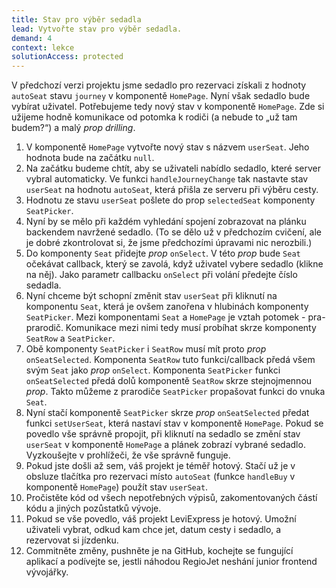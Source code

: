 ```yaml
---
title: Stav pro výběr sedadla
lead: Vytvořte stav pro výběr sedadla.
demand: 4
context: lekce
solutionAccess: protected
---
```


V předchozí verzi projektu jsme sedadlo pro rezervaci získali z hodnoty `autoSeat` stavu `journey` v komponentě `HomePage`. Nyní však sedadlo bude vybírat uživatel. Potřebujeme tedy nový stav v komponentě `HomePage`. Zde si užijeme hodně komunikace od potomka k rodiči (a nebude to „už tam budem?“) a malý _prop drilling_.

1. V komponentě `HomePage` vytvořte nový stav s názvem `userSeat`. Jeho hodnota bude na začátku `null`.
1. Na začátku budeme chtít, aby se uživateli nabídlo sedadlo, které server vybral automaticky. Ve funkci `handleJourneyChange` tak nastavte stav `userSeat` na hodnotu `autoSeat`, která přišla ze serveru při výběru cesty.
1. Hodnotu ze stavu `userSeat` pošlete do prop `selectedSeat` komponenty `SeatPicker`.
1. Nyní by se mělo při každém vyhledání spojení zobrazovat na plánku backendem navržené sedadlo. (To se dělo už v předchozím cvičení, ale je dobré zkontrolovat si, že jsme předchozími úpravami nic nerozbili.)
1. Do komponenty `Seat` přidejte _prop_ `onSelect`. V této _prop_ bude `Seat` očekávat callback, který se zavolá, když uživatel vybere sedadlo (klikne na něj). Jako parametr callbacku `onSelect` při volání předejte číslo sedadla.
1. Nyní chceme být schopní změnit stav `userSeat` při kliknutí na komponentu `Seat`, která je ovšem zanořena v hlubinách komponenty `SeatPicker`. Mezi komponentami `Seat` a `HomePage` je vztah potomek - pra-prarodič. Komunikace mezi nimi tedy musí probíhat skrze komponenty `SeatRow` a `SeatPicker`.
1. Obě komponenty `SeatPicker` i `SeatRow` musí mít proto _prop_ `onSeatSelected`. Komponenta `SeatRow` tuto funkci/callback předá všem svým `Seat` jako _prop_ `onSelect`. Komponenta `SeatPicker` funkci `onSeatSelected` předá dolů komponentě `SeatRow` skrze stejnojmennou _prop_. Takto můžeme z prarodiče `SeatPicker` propašovat funkci do vnuka `Seat`.
1. Nyní stačí komponentě `SeatPicker` skrze _prop_ `onSeatSelected` předat funkci `setUserSeat`, která nastaví stav v komponentě `HomePage`. Pokud se povedlo vše správně propojit, při kliknutí na sedadlo se změní stav `userSeat` v komponentě `HomePage` a plánek zobrazí vybrané sedadlo. Vyzkoušejte v prohlížeči, že vše správně funguje.
1. Pokud jste došli až sem, váš projekt je téměř hotový. Stačí už je v obsluze tlačítka pro rezervaci místo `autoSeat` (funkce `handleBuy` v komponentě `HomePage`) použít stav `userSeat`.
1. Pročistěte kód od všech nepotřebných výpisů, zakomentovaných částí kódu a jiných pozůstatků vývoje.
1. Pokud se vše povedlo, váš projekt LeviExpress je hotový. Umožní uživateli vybrat, odkud kam chce jet, datum cesty i sedadlo, a rezervovat si jízdenku.
1. Commitněte změny, pushněte je na GitHub, kochejte se fungující aplikací a podívejte se, jestli náhodou RegioJet neshání junior frontend vývojářky.
